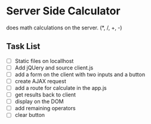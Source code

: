 # Server Side Calculator

does math calculations on the server.
(*, /, +, -)

## Task List
- [ ] Static files on locallhost
- [ ] Add jQUery and source client.js
- [ ] add a form on the client with two inputs and a button
- [ ] create AJAX request
- [ ] add a route for calculate in the app.js
- [ ] get results back to client
- [ ] display on the DOM
- [ ] add remaining operators
- [ ] clear button
